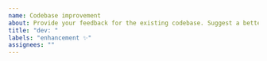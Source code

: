 ```yaml
---
name: Codebase improvement
about: Provide your feedback for the existing codebase. Suggest a better solution for algorithms, development tools, etc.
title: "dev: "
labels: "enhancement ✨"
assignees: ""
---
```


